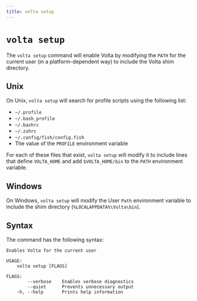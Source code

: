 ```yaml
---
title: volta setup
---
```


# `volta setup`

The `volta setup` command will enable Volta by modifying the `PATH` for the current user (in a platform-dependent way) to include the Volta shim directory.

## Unix

On Unix, `volta setup` will search for profile scripts using the following list:

* `~/.profile`
* `~/.bash_profile`
* `~/.bashrc`
* `~/.zshrc`
* `~/.config/fish/config.fish`
* The value of the `PROFILE` environment variable

For each of these files that exist, `volta setup` will modify it to include lines that define `VOLTA_HOME` and add `$VOLTA_HOME/bin` to the `PATH` environment variable.

## Windows

On Windows, `volta setup` will modify the User `Path` environment variable to include the shim directory (`%LOCALAPPDATA%\Volta\bin`).

## Syntax

The command has the following syntax:

```
Enables Volta for the current user

USAGE:
    volta setup [FLAGS]

FLAGS:
        --verbose    Enables verbose diagnostics
        --quiet      Prevents unnecessary output
    -h, --help       Prints help information
```

